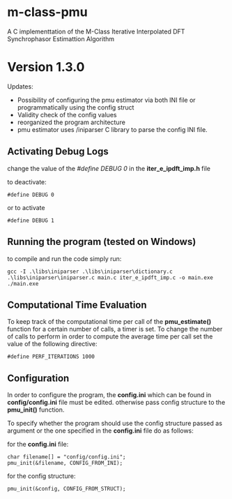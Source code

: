 # __m-class-pmu__
A C implementtation of the M-Class Iterative Interpolated DFT Synchrophasor Estimattion Algorithm
# Version 1.3.0
Updates:

- Possibility of configuring the pmu estimator via both INI file or programmatically using the config struct
- Validity check of the config values
- reorganized the program architecture
- pmu estimator uses /iniparser C library to parse the config INI file.

## __Activating Debug Logs__
change the value of the _#define DEBUG 0_ in the __iter_e_ipdft_imp.h__ file

to deactivate:

    #define DEBUG 0
or to activate

    #define DEBUG 1

## __Running the program (tested on Windows)__
to compile and run the code simply run:

    gcc -I .\libs\iniparser .\libs\iniparser\dictionary.c .\libs\iniparser\iniparser.c main.c iter_e_ipdft_imp.c -o main.exe
    ./main.exe

## __Computational Time Evaluation__
To keep track of the computational time per call of the __pmu_estimate()__ function for a certain number of calls, a timer is set.
To change the number of calls to perform in order to compute the average time per call set the value of the following directive:

    #define PERF_ITERATIONS 1000

## __Configuration__

In order to configure the program, the __config.ini__ which can be found in __config/config.ini__ file must be edited. otherwise pass config structure to the __pmu_init()__ function.

To specify whether the program should use the config structure passed as argument or the one specified in the __config.ini__ file do as follows:

for the __config.ini__ file:

    char filename[] = "config/config.ini";
    pmu_init(&filename, CONFIG_FROM_INI);

for the config structure:
    
    pmu_init(&config, CONFIG_FROM_STRUCT);
